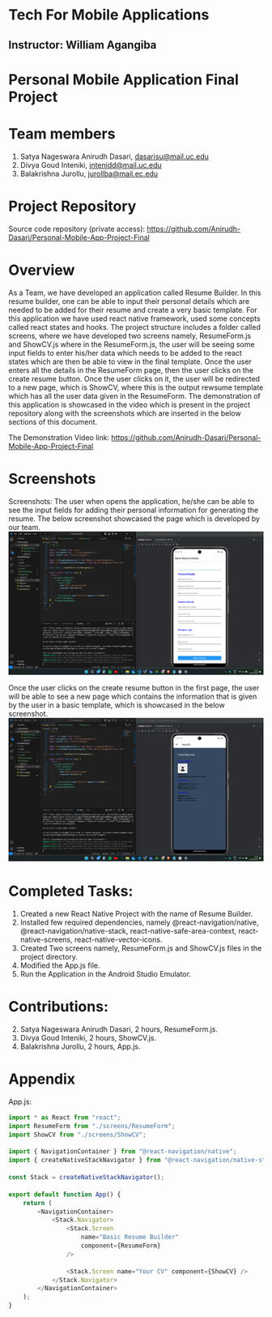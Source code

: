 # Tech For Mobile Applications

## Instructor: William Agangiba

# Personal Mobile Application Final Project

# Team members

1. Satya Nageswara Anirudh Dasari, dasarisu@mail.uc.edu
2. Divya Goud Inteniki, intenidd@mail.uc.edu
3. Balakrishna Jurollu, jurollba@mail.ec.edu

# Project Repository
Source code repository (private access): <https://github.com/Anirudh-Dasari/Personal-Mobile-App-Project-Final>

# Overview
As a Team, we have developed an application called Resume Builder. In this resume builder, one can be able to input their personal details which are needed to be added for their resume and create a very basic template. For this application we have used react native framework, used some concepts called react states and hooks. The project structure includes a folder called screens, where we have developed two screens namely, ResumeForm.js and ShowCV.js where in the ResumeForm.js, the user will be seeing some input fields to enter his/her data which needs to be added to the react states which are then be able to view in the final template. Once the user enters all the details in the ResumeForm page, then the user clicks on the create resume button. Once the user clicks on it, the user will be redirected to a new page, which is ShowCV, where this is the output rewsume template which has all the user data given in the ResumeForm. The demonstration of this application is showcased in the video which is present in the project repository along with the screenshots which are inserted in the below sections of this document. 

The Demonstration Video link: <https://github.com/Anirudh-Dasari/Personal-Mobile-App-Project-Final> 
# Screenshots
Screenshots:
The user when opens the application, he/she can be able to see the input fields for adding their personal information for generating the resume. The below screenshot showcased the page which is developed by our team.
 ![First Page](Page1.png)

Once the user clicks on the create resume button in the first page, the user will be able to see a new page which contains the information that is given by the user in a basic template, which is showcased in the below screenshot.
 ![Output Page](Page2.png)

# Completed Tasks: 

1. Created a new React Native Project with the name of Resume Builder.
2. Installed few required dependencies, namely @react-navigation/native, @react-navigation/native-stack, react-native-safe-area-context, react-native-screens, react-native-vector-icons.
3. Created Two screens namely, ResumeForm.js and ShowCV.js files in the project directory.
4. Modified the App.js file.
5. Run the Application in the Android Studio Emulator.

# Contributions: 
2.	Satya Nageswara Anirudh Dasari,  2 hours, ResumeForm.js.
3.	Divya Goud Inteniki, 2  hours, ShowCV.js.
4.	Balakrishna Jurollu, 2 hours, App.js.


# Appendix
App.js:

```javascript
import * as React from "react";
import ResumeForm from "./screens/ResumeForm";
import ShowCV from "./screens/ShowCV";

import { NavigationContainer } from "@react-navigation/native";
import { createNativeStackNavigator } from "@react-navigation/native-stack";

const Stack = createNativeStackNavigator();

export default function App() {
	return (
		<NavigationContainer>
			<Stack.Navigator>
				<Stack.Screen
					name="Basic Resume Builder"
					component={ResumeForm}
				/>

				<Stack.Screen name="Your CV" component={ShowCV} />
			</Stack.Navigator>
		</NavigationContainer>
	);
}



